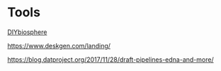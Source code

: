 # Tools

[DIYbiosphere](http://sphere.diybio.org)

https://www.deskgen.com/landing/

https://blog.datproject.org/2017/11/28/draft-pipelines-edna-and-more/
